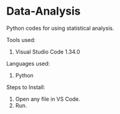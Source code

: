 # Data-Analysis
Python codes for using statistical analysis.

Tools used:
1. Visual Studio Code 1.34.0

Languages used:
1. Python

Steps to Install:
1. Open any file in VS Code.
2. Run.
